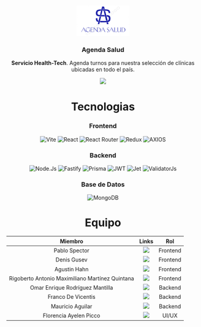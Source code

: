 <div align='center'>
<!-- Logo + Nombre -->
<a href="https://github.com/No-Country/c18-18-n-node-react">
  <img src="/frontend/public/logo.png" alt="Logo Agenda Salud" />
</a>
<h3>Agenda Salud</h3>
<p>
  <strong>Servicio Health-Tech</strong>. Agenda turnos para nuestra selección de clínicas ubicadas en todo el país.
</p>
<a href="https://www.figma.com/design/S8IRQ0yx7Sbzv9NDgaPaVi/NC-AS-Desktop">
  <img src="https://img.shields.io/badge/Figma-%232C2C2C?style=for-the-badge&logo=figma&logoColor=white" />
</a>

# Tecnologias
### Frontend
![Vite](https://img.shields.io/badge/vite-%23646CFF.svg?style=for-the-badge&logo=vite&logoColor=white)
![React](https://img.shields.io/static/v1?style=for-the-badge&message=React&color=222222&logo=React&logoColor=61DAFB&label=)
![React Router](https://img.shields.io/badge/React_Router-CA4245?style=for-the-badge&logo=react-router&logoColor=white)
![Redux](https://img.shields.io/badge/redux-%23593d88.svg?style=for-the-badge&logo=redux&logoColor=white)
![AXIOS](https://img.shields.io/badge/AXIOS-%235A29E4?style=for-the-badge&logo=axios)

### Backend
![Node.Js](https://img.shields.io/badge/NodeJs-%230D121C?style=for-the-badge&logo=nodedotjs)
![Fastify](https://img.shields.io/badge/Fastify-black?style=for-the-badge&logo=fastify)
![Prisma](https://img.shields.io/badge/Prisma-black?style=for-the-badge&logo=prisma)
![JWT](https://img.shields.io/badge/JWT-black?style=for-the-badge&logo=jsonwebtokens)
![Jet](https://img.shields.io/badge/Jet-gray?style=for-the-badge)
![ValidatorJs](https://img.shields.io/badge/ValidatorJs-gray?style=for-the-badge)

### Base de Datos
![MongoDB](https://img.shields.io/badge/MongoDB-white?style=for-the-badge&logo=mongodb&labelColor=black)


# Equipo
| Miembro  | Links | Rol |
| :---: | :---: | :---: |
| Pablo Spector  | <a href="https://github.com/PabloElectricista"><img src="https://img.shields.io/badge/Github-white?style=for-the-badge&logo=github&labelColor=black" /></a> | Frontend |
| Denis Gusev  | <a href="https://github.com/Nullim"><img src="https://img.shields.io/badge/Github-white?style=for-the-badge&logo=github&labelColor=black" /></a> | Frontend |
| Agustin Hahn | <a href="https://github.com/agustinhahn"><img src="https://img.shields.io/badge/Github-white?style=for-the-badge&logo=github&labelColor=black" /></a> | Frontend |
| Rigoberto Antonio Maximiliano Martínez Quintana   | <a href="https://github.com/rigobersio"><img src="https://img.shields.io/badge/Github-white?style=for-the-badge&logo=github&labelColor=black" /></a> | Frontend |
| Omar Enrique Rodríguez Mantilla  | <a href="https://github.com/omarerodriguez"><img src="https://img.shields.io/badge/Github-white?style=for-the-badge&logo=github&labelColor=black" /></a> | Backend |
| Franco De Vicentis | <a href="https://github.com/franco497"><img src="https://img.shields.io/badge/Github-white?style=for-the-badge&logo=github&labelColor=black" /></a> | Backend |
| Mauricio Aguilar  | <a href="https://github.com/MauricioAguilarPardo90"><img src="https://img.shields.io/badge/Github-white?style=for-the-badge&logo=github&labelColor=black" /></a> | Backend |
| Florencia Ayelen Picco  | <a href="https://github.com/florenpic"><img src="https://img.shields.io/badge/Github-white?style=for-the-badge&logo=github&labelColor=black" /></a> | UI/UX |

</div>